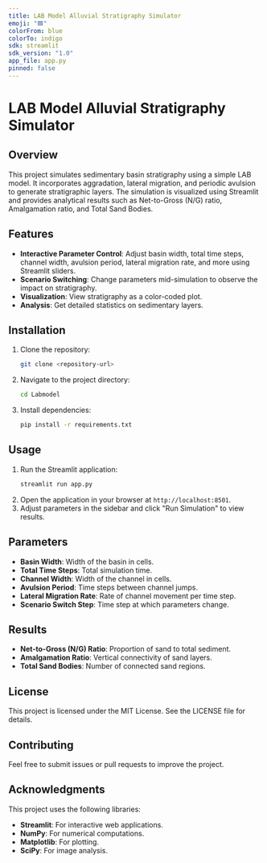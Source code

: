 ```yaml
---
title: LAB Model Alluvial Stratigraphy Simulator
emoji: "🟦"
colorFrom: blue
colorTo: indigo
sdk: streamlit
sdk_version: "1.0"
app_file: app.py
pinned: false
---
```


# LAB Model Alluvial Stratigraphy Simulator

## Overview
This project simulates sedimentary basin stratigraphy using a simple LAB model. It incorporates aggradation, lateral migration, and periodic avulsion to generate stratigraphic layers. The simulation is visualized using Streamlit and provides analytical results such as Net-to-Gross (N/G) ratio, Amalgamation ratio, and Total Sand Bodies.

## Features
- **Interactive Parameter Control**: Adjust basin width, total time steps, channel width, avulsion period, lateral migration rate, and more using Streamlit sliders.
- **Scenario Switching**: Change parameters mid-simulation to observe the impact on stratigraphy.
- **Visualization**: View stratigraphy as a color-coded plot.
- **Analysis**: Get detailed statistics on sedimentary layers.

## Installation
1. Clone the repository:
   ```bash
   git clone <repository-url>
   ```
2. Navigate to the project directory:
   ```bash
   cd Labmodel
   ```
3. Install dependencies:
   ```bash
   pip install -r requirements.txt
   ```

## Usage
1. Run the Streamlit application:
   ```bash
   streamlit run app.py
   ```
2. Open the application in your browser at `http://localhost:8501`.
3. Adjust parameters in the sidebar and click "Run Simulation" to view results.

## Parameters
- **Basin Width**: Width of the basin in cells.
- **Total Time Steps**: Total simulation time.
- **Channel Width**: Width of the channel in cells.
- **Avulsion Period**: Time steps between channel jumps.
- **Lateral Migration Rate**: Rate of channel movement per time step.
- **Scenario Switch Step**: Time step at which parameters change.

## Results
- **Net-to-Gross (N/G) Ratio**: Proportion of sand to total sediment.
- **Amalgamation Ratio**: Vertical connectivity of sand layers.
- **Total Sand Bodies**: Number of connected sand regions.

## License
This project is licensed under the MIT License. See the LICENSE file for details.

## Contributing
Feel free to submit issues or pull requests to improve the project.

## Acknowledgments
This project uses the following libraries:
- **Streamlit**: For interactive web applications.
- **NumPy**: For numerical computations.
- **Matplotlib**: For plotting.
- **SciPy**: For image analysis.
